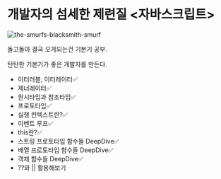 # 개발자의 섬세한 제련질 <자바스크립트>
![the-smurfs-blacksmith-smurf](https://user-images.githubusercontent.com/52379503/230861099-8950c411-3c85-4f94-9307-96784aa90ecd.gif)


돌고돌아 결국 오게되는건 기본기 공부.

탄탄한 기본기가 좋은 개발자를 만든다.

- 이터러블, 이터레이터✅
- 제너레이터✅
- 원시타입과 참조타입✅
- 프로토타입✅
- 실행 컨텍스트란?✅
- 이벤트 루프✅
- this란?✅
- 스트링 프로토타입 함수들 DeepDive✅
- 배열 프로토타입 함수들 DeepDive✅
- 객체 함수들 DeepDive✅
- ??와 || 활용해보기